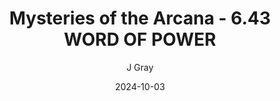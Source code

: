 ---
title: 'Mysteries of the Arcana - 6.43 WORD OF POWER'
alt: 'Mysteries of the Arcana'
date: '2024-10-03'
author: 'J Gray'
artist: 'Keira'
---